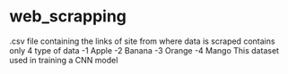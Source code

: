 # web_scrapping
.csv file containing the links of site from where data is scraped
contains only 4 type of data 
  -1 Apple
  -2 Banana
  -3 Orange
  -4 Mango
This dataset used in training a CNN model

